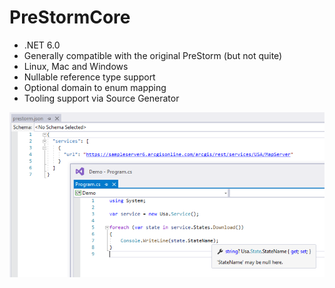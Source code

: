 # PreStormCore

- .NET 6.0
- Generally compatible with the original PreStorm (but not quite)
- Linux, Mac and Windows
- Nullable reference type support
- Optional domain to enum mapping
- Tooling support via Source Generator

![Demo](demo1.png)
